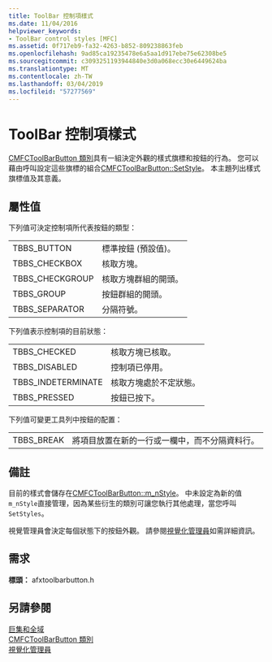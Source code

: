 ```yaml
---
title: ToolBar 控制項樣式
ms.date: 11/04/2016
helpviewer_keywords:
- ToolBar control styles [MFC]
ms.assetid: 0f717eb9-fa32-4263-b852-809238863feb
ms.openlocfilehash: 9ad85ca19235478e6a5aa1d917ebe75e62308be5
ms.sourcegitcommit: c3093251193944840e3d0a068ecc30e6449624ba
ms.translationtype: MT
ms.contentlocale: zh-TW
ms.lasthandoff: 03/04/2019
ms.locfileid: "57277569"
---
```

# <a name="toolbar-control-styles"></a>ToolBar 控制項樣式

[CMFCToolBarButton 類別](../../mfc/reference/cmfctoolbarbutton-class.md)具有一組決定外觀的樣式旗標和按鈕的行為。 您可以藉由呼叫設定這些旗標的組合[CMFCToolBarButton::SetStyle](../../mfc/reference/cmfctoolbarbutton-class.md#setstyle)。 本主題列出樣式旗標值及其意義。

## <a name="property-values"></a>屬性值

下列值可決定控制項所代表按鈕的類型：

|||
|-|-|
|TBBS_BUTTON|標準按鈕 (預設值)。  |
|TBBS_CHECKBOX|核取方塊。  |
|TBBS_CHECKGROUP|核取方塊群組的開頭。  |
|TBBS_GROUP|按鈕群組的開頭。  |
|TBBS_SEPARATOR|分隔符號。  |

下列值表示控制項的目前狀態：

|||
|-|-|
|TBBS_CHECKED|核取方塊已核取。  |
|TBBS_DISABLED|控制項已停用。  |
|TBBS_INDETERMINATE|核取方塊處於不定狀態。  |
|TBBS_PRESSED|按鈕已按下。  |

下列值可變更工具列中按鈕的配置：

|||
|-|-|
|TBBS_BREAK|將項目放置在新的一行或一欄中，而不分隔資料行。  |

## <a name="remarks"></a>備註

目前的樣式會儲存在[CMFCToolBarButton::m_nStyle](../../mfc/reference/cmfctoolbarbutton-class.md#m_nstyle)。 中未設定為新的值`m_nStyle`直接管理，因為某些衍生的類別可讓您執行其他處理，當您呼叫`SetStyles`。

視覺管理員會決定每個狀態下的按鈕外觀。 請參閱[視覺化管理員](../../mfc/visualization-manager.md)如需詳細資訊。

## <a name="requirements"></a>需求

**標頭：** afxtoolbarbutton.h

## <a name="see-also"></a>另請參閱

[巨集和全域](../../mfc/reference/mfc-macros-and-globals.md)<br/>
[CMFCToolBarButton 類別](../../mfc/reference/cmfctoolbarbutton-class.md)<br/>
[視覺化管理員](../../mfc/visualization-manager.md)
